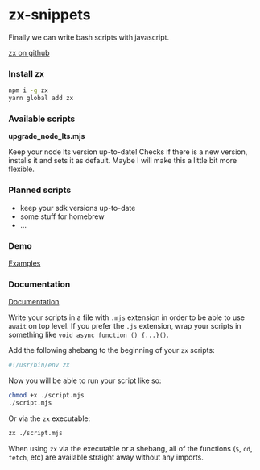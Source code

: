 # zx-snippets

Finally we can write bash scripts with javascript.

[zx on github](https://github.com/google/zx)

### Install zx

```bash
npm i -g zx
yarn global add zx
```

### Available scripts

**upgrade_node_lts.mjs**

Keep your node lts version up-to-date!
Checks if there is a new version, installs it and sets it as default.
Maybe I will make this a little bit more flexible.

### Planned scripts

-   keep your sdk versions up-to-date
-   some stuff for homebrew
-   ...

### Demo

[Examples](https://github.com/google/zx/tree/main/examples)

### Documentation

[Documentation](https://github.com/google/zx)

Write your scripts in a file with `.mjs` extension in order to
be able to use `await` on top level. If you prefer the `.js` extension,
wrap your scripts in something like `void async function () {...}()`.

Add the following shebang to the beginning of your `zx` scripts:

```bash
#!/usr/bin/env zx
```

Now you will be able to run your script like so:

```bash
chmod +x ./script.mjs
./script.mjs
```

Or via the `zx` executable:

```bash
zx ./script.mjs
```

When using `zx` via the executable or a shebang, all of the functions
(`$`, `cd`, `fetch`, etc) are available straight away without any imports.
